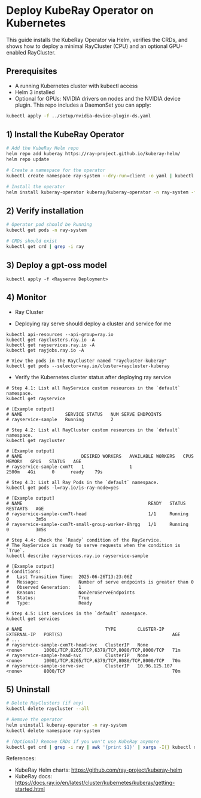 # Deploy KubeRay Operator on Kubernetes

This guide installs the KubeRay Operator via Helm, verifies the CRDs, and shows how to deploy a minimal RayCluster (CPU) and an optional GPU-enabled RayCluster.

## Prerequisites

- A running Kubernetes cluster with kubectl access
- Helm 3 installed
- Optional for GPUs: NVIDIA drivers on nodes and the NVIDIA device plugin. This repo includes a DaemonSet you can apply:

```bash
kubectl apply -f ../setup/nvidia-device-plugin-ds.yaml
```

## 1) Install the KubeRay Operator

```bash
# Add the KubeRay Helm repo
helm repo add kuberay https://ray-project.github.io/kuberay-helm/
helm repo update

# Create a namespace for the operator
kubectl create namespace ray-system --dry-run=client -o yaml | kubectl apply -f -

# Install the operator
helm install kuberay-operator kuberay/kuberay-operator -n ray-system -f k8s/kuberay-operator-values.yaml
```

## 2) Verify installation

```bash
# Operator pod should be Running
kubectl get pods -n ray-system

# CRDs should exist
kubectl get crd | grep -i ray
```

## 3) Deploy a gpt-oss model

`kubectl apply -f <Rayserve Deployment>`

## 4) Monitor

- Ray Cluster
* Deploying ray serve should deploy a cluster and service for me
```
kubectl api-resources --api-group=ray.io
kubectl get rayclusters.ray.io -A
kubectl get rayservices.ray.io -A
kubectl get rayjobs.ray.io -A

# View the pods in the RayCluster named "raycluster-kuberay"
kubectl get pods --selector=ray.io/cluster=raycluster-kuberay
```

-  Verify the Kubernetes cluster status after deploying ray service
```
# Step 4.1: List all RayService custom resources in the `default` namespace.
kubectl get rayservice

# [Example output]
# NAME                SERVICE STATUS   NUM SERVE ENDPOINTS
# rayservice-sample   Running          2

# Step 4.2: List all RayCluster custom resources in the `default` namespace.
kubectl get raycluster

# [Example output]
# NAME                      DESIRED WORKERS   AVAILABLE WORKERS   CPUS    MEMORY   GPUS   STATUS   AGE
# rayservice-sample-cxm7t   1                 1                   2500m   4Gi      0      ready    79s

# Step 4.3: List all Ray Pods in the `default` namespace.
kubectl get pods -l=ray.io/is-ray-node=yes

# [Example output]
# NAME                                               READY   STATUS    RESTARTS   AGE
# rayservice-sample-cxm7t-head                       1/1     Running   0          3m5s
# rayservice-sample-cxm7t-small-group-worker-8hrgg   1/1     Running   0          3m5s

# Step 4.4: Check the `Ready` condition of the RayService.
# The RayService is ready to serve requests when the condition is `True`.
kubectl describe rayservices.ray.io rayservice-sample

# [Example output]
# Conditions:
#   Last Transition Time:  2025-06-26T13:23:06Z
#   Message:               Number of serve endpoints is greater than 0
#   Observed Generation:   1
#   Reason:                NonZeroServeEndpoints
#   Status:                True
#   Type:                  Ready

# Step 4.5: List services in the `default` namespace.
kubectl get services

# NAME                               TYPE        CLUSTER-IP      EXTERNAL-IP   PORT(S)                                         AGE
# ...
# rayservice-sample-cxm7t-head-svc   ClusterIP   None            <none>        10001/TCP,8265/TCP,6379/TCP,8080/TCP,8000/TCP   71m
# rayservice-sample-head-svc         ClusterIP   None            <none>        10001/TCP,8265/TCP,6379/TCP,8080/TCP,8000/TCP   70m
# rayservice-sample-serve-svc        ClusterIP   10.96.125.107   <none>        8000/TCP                                        70m
```

## 5) Uninstall

```bash
# Delete RayClusters (if any)
kubectl delete raycluster --all

# Remove the operator
helm uninstall kuberay-operator -n ray-system
kubectl delete namespace ray-system

# (Optional) Remove CRDs if you won't use KubeRay anymore
kubectl get crd | grep -i ray | awk '{print $1}' | xargs -I{} kubectl delete crd {}
```

References:
- KubeRay Helm charts: https://github.com/ray-project/kuberay-helm
- KubeRay docs: https://docs.ray.io/en/latest/cluster/kubernetes/kuberay/getting-started.html
